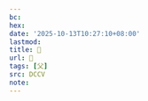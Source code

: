 ```yaml
---
bc:
hex:
date: '2025-10-13T10:27:10+08:00'
lastmod:
title: 􀫜
url: 􀫜
tags: [父]
src: DCCV
note:
---
```

